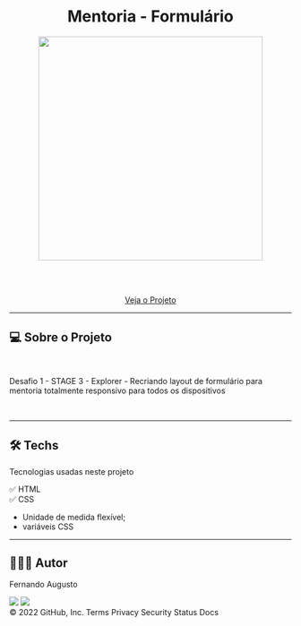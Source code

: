 <h1 align="center">Mentoria - Formulário</h1>


<p text  align="center"> 
<img width="400" src= "./image/animation.gif"> 
</p>
<br><br>
<p align="center"> 
    <a href="https://fernandoaugustodev.github.io/Formulario_Mentoria" target="_blank" >Veja o Projeto</a>
</p>
<hr>

## 💻 Sobre o Projeto
<br>


<p>Desafio 1 - STAGE 3 - Explorer - Recriando layout de formulário para mentoria totalmente responsivo para todos os dispositivos
</p>


<br>
<hr>

## 🛠 Techs

Tecnologias usadas neste projeto

✅ HTML <br>
✅ CSS
   - Unidade de medida flexível;
   - variáveis CSS
   
---

## 👨🏼‍💻 Autor

Fernando Augusto 

 <a href = "mailto:fernandoaugusto883@gmail.com"><img src="https://img.shields.io/badge/-Gmail-%23333?style=for-the-badge&logo=gmail&logoColor=white"        target="_blank"></a>
 <a href="https://www.linkedin.com/in/fernando-augusto-a4ab42164/" target="_blank"><img src="https://img.shields.io/badge/-LinkedIn-%230077B5?style=for-the-badge&logo=linkedin&logoColor=white" target="_blank"></a> 
<br>
© 2022 GitHub, Inc.
Terms Privacy Security Status Docs
